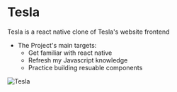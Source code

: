 # Tesla
Tesla is a react native clone of Tesla's website frontend 

- The Project's main targets:
     - Get familiar with react native
     - Refresh my Javascript knowledge
     - Practice building resuable components
     
![Tesla](https://user-images.githubusercontent.com/40872896/119586524-2b758700-bdcd-11eb-9c50-cf364121cc00.gif)
